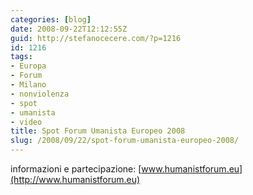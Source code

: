 ```yaml
---
categories: [blog]
date: 2008-09-22T12:12:55Z
guid: http://stefanocecere.com/?p=1216
id: 1216
tags:
- Europa
- Forum
- Milano
- nonviolenza
- spot
- umanista
- video
title: Spot Forum Umanista Europeo 2008
slug: /2008/09/22/spot-forum-umanista-europeo-2008/
---
```


informazioni e partecipazione: [www.humanistforum.eu](http://www.humanistforum.eu)